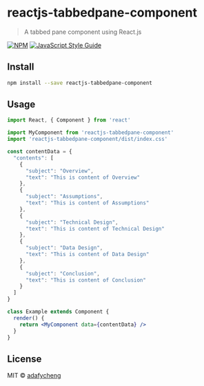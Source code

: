 # reactjs-tabbedpane-component

> A tabbed pane component using React.js

[![NPM](https://img.shields.io/npm/v/reactjs-tabbedpane-component.svg)](https://www.npmjs.com/package/reactjs-tabbedpane-component) [![JavaScript Style Guide](https://img.shields.io/badge/code_style-standard-brightgreen.svg)](https://standardjs.com)

## Install

```bash
npm install --save reactjs-tabbedpane-component
```

## Usage

```jsx
import React, { Component } from 'react'

import MyComponent from 'reactjs-tabbedpane-component'
import 'reactjs-tabbedpane-component/dist/index.css'

const contentData = {
  "contents": [
    {
      "subject": "Overview",
      "text": "This is content of Overview"
    },
    {
      "subject": "Assumptions",
      "text": "This is content of Assumptions"
    },
    {
      "subject": "Technical Design",
      "text": "This is content of Technical Design"
    },
    {
      "subject": "Data Design",
      "text": "This is content of Data Design"
    },
    {
      "subject": "Conclusion",
      "text": "This is content of Conclusion"
    }
  ]
}

class Example extends Component {
  render() {
    return <MyComponent data={contentData} />
  }
}
```

## License

MIT © [adafycheng](https://github.com/adafycheng)
